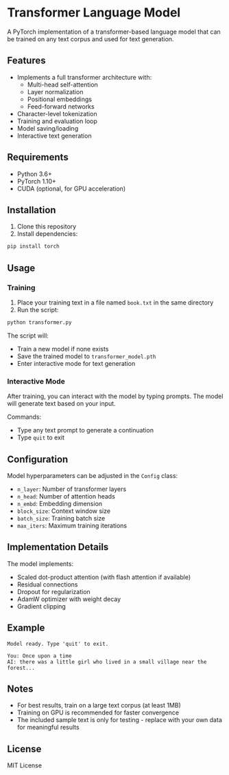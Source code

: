 # Transformer Language Model

A PyTorch implementation of a transformer-based language model that can be trained on any text corpus and used for text generation.

## Features

- Implements a full transformer architecture with:
  - Multi-head self-attention
  - Layer normalization
  - Positional embeddings
  - Feed-forward networks
- Character-level tokenization
- Training and evaluation loop
- Model saving/loading
- Interactive text generation

## Requirements

- Python 3.6+
- PyTorch 1.10+
- CUDA (optional, for GPU acceleration)

## Installation

1. Clone this repository
2. Install dependencies:
```bash
pip install torch
```

## Usage

### Training

1. Place your training text in a file named `book.txt` in the same directory
2. Run the script:
```bash
python transformer.py
```

The script will:
- Train a new model if none exists
- Save the trained model to `transformer_model.pth`
- Enter interactive mode for text generation

### Interactive Mode

After training, you can interact with the model by typing prompts. The model will generate text based on your input.

Commands:
- Type any text prompt to generate a continuation
- Type `quit` to exit

## Configuration

Model hyperparameters can be adjusted in the `Config` class:
- `n_layer`: Number of transformer layers
- `n_head`: Number of attention heads
- `n_embd`: Embedding dimension
- `block_size`: Context window size
- `batch_size`: Training batch size
- `max_iters`: Maximum training iterations

## Implementation Details

The model implements:
- Scaled dot-product attention (with flash attention if available)
- Residual connections
- Dropout for regularization
- AdamW optimizer with weight decay
- Gradient clipping

## Example

```
Model ready. Type 'quit' to exit.

You: Once upon a time
AI: there was a little girl who lived in a small village near the forest...
```

## Notes

- For best results, train on a large text corpus (at least 1MB)
- Training on GPU is recommended for faster convergence
- The included sample text is only for testing - replace with your own data for meaningful results

## License

MIT License
